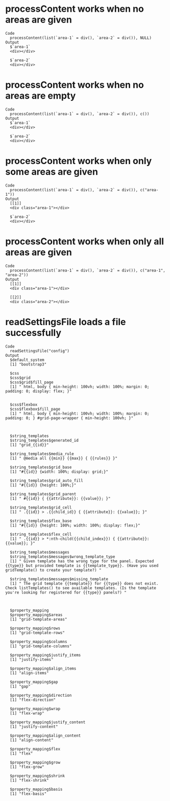 # processContent works when no areas are given

    Code
      processContent(list(`area-1` = div(), `area-2` = div()), NULL)
    Output
      $`area-1`
      <div></div>
      
      $`area-2`
      <div></div>
      

# processContent works when no areas are empty

    Code
      processContent(list(`area-1` = div(), `area-2` = div()), c())
    Output
      $`area-1`
      <div></div>
      
      $`area-2`
      <div></div>
      

# processContent works when only some areas are given

    Code
      processContent(list(`area-1` = div(), `area-2` = div()), c("area-1"))
    Output
      [[1]]
      <div class="area-1"></div>
      
      $`area-2`
      <div></div>
      

# processContent works when only all areas are given

    Code
      processContent(list(`area-1` = div(), `area-2` = div()), c("area-1", "area-2"))
    Output
      [[1]]
      <div class="area-1"></div>
      
      [[2]]
      <div class="area-2"></div>
      

# readSettingsFile loads a file successfully

    Code
      readSettingsFile("config")
    Output
      $default_system
      [1] "bootstrap3"
      
      $css
      $css$grid
      $css$grid$fill_page
      [1] " html, body { min-height: 100vh; width: 100%; margin: 0; padding: 0; display: flex; }"
      
      
      $css$flexbox
      $css$flexbox$fill_page
      [1] " html, body { min-height: 100vh; width: 100%; margin: 0; padding: 0; } #grid-page-wrapper { min-height: 100vh; }"
      
      
      
      $string_templates
      $string_templates$generated_id
      [1] "grid_{{id}}"
      
      $string_templates$media_rule
      [1] " @media all {{min}} {{max}} { {{rules}} }"
      
      $string_templates$grid_base
      [1] "#{{id}} {width: 100%; display: grid;}"
      
      $string_templates$grid_auto_fill
      [1] "#{{id}} {height: 100%;}"
      
      $string_templates$grid_parent
      [1] " #{{id}} { {{attribute}}: {{value}}; }"
      
      $string_templates$grid_cell
      [1] " .{{id}} > .{{child_id}} { {{attribute}}: {{value}}; }"
      
      $string_templates$flex_base
      [1] "#{{id}} {height: 100%; width: 100%; display: flex;}"
      
      $string_templates$flex_cell
      [1] " .{{id}} > *:nth-child({{child_index}}) { {{attribute}}: {{value}}; }"
      
      $string_templates$messages
      $string_templates$messages$wrong_template_type
      [1] " Given template has the wrong type for the panel. Expected {{type}} but provided template is {{template_type}}. (Have you used gridTemplate() to create your template?) "
      
      $string_templates$messages$missing_template
      [1] " The grid template {{template}} for {{type}} does not exist. Check listTemplates() to see available templates. (Is the template you're looking for registered for {{type}} panels?) "
      
      
      
      $property_mapping
      $property_mapping$areas
      [1] "grid-template-areas"
      
      $property_mapping$rows
      [1] "grid-template-rows"
      
      $property_mapping$columns
      [1] "grid-template-columns"
      
      $property_mapping$justify_items
      [1] "justify-items"
      
      $property_mapping$align_items
      [1] "align-items"
      
      $property_mapping$gap
      [1] "gap"
      
      $property_mapping$direction
      [1] "flex-direction"
      
      $property_mapping$wrap
      [1] "flex-wrap"
      
      $property_mapping$justify_content
      [1] "justify-content"
      
      $property_mapping$align_content
      [1] "align-content"
      
      $property_mapping$flex
      [1] "flex"
      
      $property_mapping$grow
      [1] "flex-grow"
      
      $property_mapping$shrink
      [1] "flex-shrink"
      
      $property_mapping$basis
      [1] "flex-basis"
      
      

